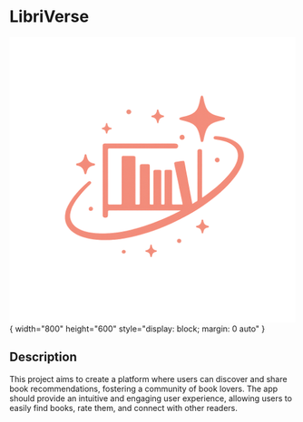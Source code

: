 # LibriVerse

<!-- Image -->

![LOGO](LIBRIVERSE.png){ width="800" height="600" style="display: block; margin: 0 auto" }

## Description

This project aims to create a platform where users can discover and share book recommendations, fostering a community of book lovers. The app should provide an intuitive and engaging user experience, allowing users to easily find books, rate them, and connect with other readers.
